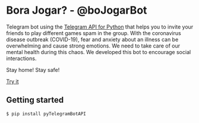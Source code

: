 # Bora Jogar? - @boJogarBot

Telegram bot using the [Telegram API for Python](https://github.com/eternnoir/pyTelegramBotAPI) that helps you to invite your friends to play different games spam in the group.
With the coronavirus disease outbreak (COVID-19), fear and anxiety about an illness can be overwhelming and cause strong emotions. We need to take care of our mental health during this chaos. We developed this bot to encourage social interactions.

Stay home! Stay safe!


[Try it](t.me/boJogarBot)

## Getting started

```
$ pip install pyTelegramBotAPI
```